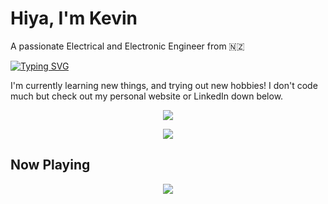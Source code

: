 
# Hiya, I'm Kevin

A passionate Electrical and Electronic Engineer from :new_zealand:

[![Typing SVG](https://readme-typing-svg.herokuapp.com?font=comforter&color=%232F8E8F&lines=Welcome+to+my+profile!;Current+Position%3A+Junior+Development+Engineer)](https://git.io/typing-svg)

I'm currently learning new things, and trying out new hobbies! I don't code much but check out my personal website or LinkedIn down below.

<p align='center'>
 <a href="https://www.linkedin.com/in/kevintangnzl">
    <img src="https://img.shields.io/badge/linkedin-%230077B5.svg?&style=for-the-badge&logo=linkedin&logoColor=white"/>
 </a>
</p>

<p align='center'>
 <a href="#"><img src="https://github-readme-stats.vercel.app/api?username=KevTango&count_private=true&show_icons=true&theme=tokyonight"> </a>
</p>

## Now Playing

<p align='center'>
 <a href="https://open.spotify.com/user/1242974390">
  <img src="https://kevtango.vercel.app/api/spotify">
</p>
